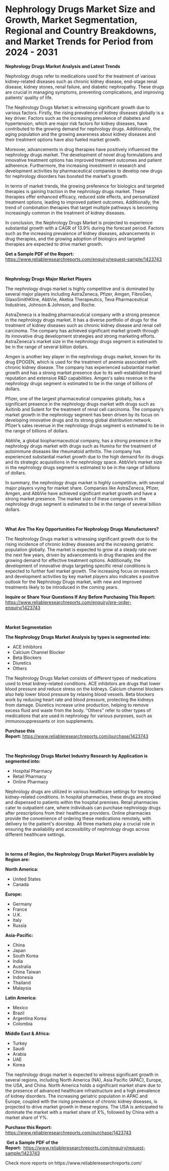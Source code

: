 <p><h1>Nephrology Drugs Market Size and Growth, Market Segmentation, Regional and Country Breakdowns, and Market Trends for Period from 2024 -  2031</h1></p><p><strong>Nephrology Drugs Market Analysis and Latest Trends</strong></p>
<p><p>Nephrology drugs refer to medications used for the treatment of various kidney-related diseases such as chronic kidney disease, end-stage renal disease, kidney stones, renal failure, and diabetic nephropathy. These drugs are crucial in managing symptoms, preventing complications, and improving patients' quality of life.</p><p>The Nephrology Drugs Market is witnessing significant growth due to various factors. Firstly, the rising prevalence of kidney diseases globally is a key driver. Factors such as the increasing prevalence of diabetes and hypertension, which are major risk factors for kidney diseases, have contributed to the growing demand for nephrology drugs. Additionally, the aging population and the growing awareness about kidney diseases and their treatment options have also fueled market growth.</p><p>Moreover, advancements in drug therapies have positively influenced the nephrology drugs market. The development of novel drug formulations and innovative treatment options has improved treatment outcomes and patient adherence. Furthermore, the increasing investment in research and development activities by pharmaceutical companies to develop new drugs for nephrology disorders has boosted the market's growth.</p><p>In terms of market trends, the growing preference for biologics and targeted therapies is gaining traction in the nephrology drugs market. These therapies offer enhanced efficacy, reduced side effects, and personalized treatment options, leading to improved patient outcomes. Additionally, the trend of combination therapies that target multiple pathways is becoming increasingly common in the treatment of kidney diseases.</p><p>In conclusion, the Nephrology Drugs Market is projected to experience substantial growth with a CAGR of 13.9% during the forecast period. Factors such as the increasing prevalence of kidney diseases, advancements in drug therapies, and the growing adoption of biologics and targeted therapies are expected to drive market growth.</p></p>
<p><strong>Get a Sample PDF of the Report:&nbsp;</strong> <a href="https://www.reliableresearchreports.com/enquiry/request-sample/1423743">https://www.reliableresearchreports.com/enquiry/request-sample/1423743</a></p>
<p>&nbsp;</p>
<p><strong>Nephrology Drugs Major Market Players</strong></p>
<p><p>The nephrology drugs market is highly competitive and is dominated by several major players including AstraZeneca, Pfizer, Amgen, FibroGen, GlaxoSmithKline, AbbVie, Akebia Therapeutics, Teva Pharmaceutical Industries, Johnson & Johnson, and Roche. </p><p>AstraZeneca is a leading pharmaceutical company with a strong presence in the nephrology drugs market. It has a diverse portfolio of drugs for the treatment of kidney diseases such as chronic kidney disease and renal cell carcinoma. The company has achieved significant market growth through its innovative drug development strategies and strong marketing efforts. AstraZeneca's market size in the nephrology drugs segment is estimated to be in the range of several billion dollars. </p><p>Amgen is another key player in the nephrology drugs market, known for its drug EPOGEN, which is used for the treatment of anemia associated with chronic kidney disease. The company has experienced substantial market growth and has a strong market presence due to its well-established brand reputation and extensive R&D capabilities. Amgen's sales revenue in the nephrology drugs segment is estimated to be in the range of billions of dollars. </p><p>Pfizer, one of the largest pharmaceutical companies globally, has a significant presence in the nephrology drugs market with drugs such as Axitinib and Sutent for the treatment of renal cell carcinoma. The company’s market growth in the nephrology segment has been driven by its focus on developing innovative drugs and its strong global distribution network. Pfizer’s sales revenue in the nephrology drugs segment is estimated to be in the range of billions of dollars.</p><p>AbbVie, a global biopharmaceutical company, has a strong presence in the nephrology drugs market with drugs such as Humira for the treatment of autoimmune diseases like rheumatoid arthritis. The company has experienced substantial market growth due to the high demand for its drugs and its strategic acquisitions in the nephrology space. AbbVie’s market size in the nephrology drugs segment is estimated to be in the range of billions of dollars.</p><p>In summary, the nephrology drugs market is highly competitive, with several major players vying for market share. Companies like AstraZeneca, Pfizer, Amgen, and AbbVie have achieved significant market growth and have a strong market presence. The market size of these companies in the nephrology drugs segment is estimated to be in the range of several billion dollars.</p></p>
<p>&nbsp;</p>
<p><strong>What Are The Key Opportunities For Nephrology Drugs Manufacturers?</strong></p>
<p><p>The Nephrology Drugs market is witnessing significant growth due to the rising incidence of chronic kidney diseases and the increasing geriatric population globally. The market is expected to grow at a steady rate over the next few years, driven by advancements in drug therapies and the growing demand for effective treatment options. Additionally, the development of innovative drugs targeting specific renal conditions is expected to further fuel market growth. The increasing focus on research and development activities by key market players also indicates a positive outlook for the Nephrology Drugs market, with new and improved treatments likely to be introduced in the coming years.</p></p>
<p><strong>Inquire or Share Your Questions If Any Before Purchasing This Report:</strong> <a href="https://www.reliableresearchreports.com/enquiry/pre-order-enquiry/1423743">https://www.reliableresearchreports.com/enquiry/pre-order-enquiry/1423743</a></p>
<p>&nbsp;</p>
<p><strong>Market Segmentation</strong></p>
<p><strong>The Nephrology Drugs Market Analysis by types is segmented into:</strong></p>
<p><ul><li>ACE Inhibitors</li><li>Calcium Channel Blocker</li><li>Beta Blockers</li><li>Diuretics</li><li>Others</li></ul></p>
<p><p>The Nephrology Drugs Market consists of different types of medications used to treat kidney-related conditions. ACE inhibitors are drugs that lower blood pressure and reduce stress on the kidneys. Calcium channel blockers also help lower blood pressure by relaxing blood vessels. Beta blockers work by reducing heart rate and blood pressure, protecting the kidneys from damage. Diuretics increase urine production, helping to remove excess fluid and waste from the body. "Others" refer to other types of medications that are used in nephrology for various purposes, such as immunosuppressants or iron supplements.</p></p>
<p><strong>Purchase this Report:&nbsp;</strong><a href="https://www.reliableresearchreports.com/purchase/1423743">https://www.reliableresearchreports.com/purchase/1423743</a></p>
<p>&nbsp;</p>
<p><strong>The Nephrology Drugs Market Industry Research by Application is segmented into:</strong></p>
<p><ul><li>Hospital Pharmacy</li><li>Retail Pharmacy</li><li>Online Pharmacy</li></ul></p>
<p><p>Nephrology drugs are utilized in various healthcare settings for treating kidney-related conditions. In hospital pharmacies, these drugs are stocked and dispensed to patients within the hospital premises. Retail pharmacies cater to outpatient care, where individuals can purchase nephrology drugs after prescriptions from their healthcare providers. Online pharmacies provide the convenience of ordering these medications remotely, with delivery to the patient's doorstep. All three markets play a crucial role in ensuring the availability and accessibility of nephrology drugs across different healthcare settings.</p></p>
<p>&nbsp;</p>
<p><strong>In terms of Region, the Nephrology Drugs Market Players available by Region are:</strong></p>
<p>
    <p> <strong> North America: </strong>
        <ul>
            <li>United States</li>
            <li>Canada</li>
        </ul>
        </p> 
    <p> <strong> Europe: </strong>
        <ul>
            <li>Germany</li>
            <li>France</li>
            <li>U.K.</li>
            <li>Italy</li>
            <li>Russia</li>
        </ul>
        </p> 
    <p> <strong> Asia-Pacific: </strong>
        <ul>
            <li>China</li>
            <li>Japan</li>
            <li>South Korea</li>
            <li>India</li>
            <li>Australia</li>
            <li>China Taiwan</li>
            <li>Indonesia</li>
            <li>Thailand</li>
            <li>Malaysia</li>
        </ul>
        </p> 
    <p> <strong> Latin America: </strong>
        <ul>
            <li>Mexico</li>
            <li>Brazil</li>
            <li>Argentina Korea</li>
            <li>Colombia</li>
        </ul>
        </p> 
    <p> <strong> Middle East & Africa: </strong>
        <ul>
            <li>Turkey</li>
            <li>Saudi</li>
            <li>Arabia</li>
            <li>UAE</li>
            <li>Korea</li>
        </ul>
    </p>
    </p>
<p><p>The nephrology drugs market is expected to witness significant growth in several regions, including North America (NA), Asia Pacific (APAC), Europe, the USA, and China. North America holds a significant market share due to the presence of advanced healthcare infrastructure and a high prevalence of kidney disorders. The increasing geriatric population in APAC and Europe, coupled with the rising prevalence of chronic kidney diseases, is projected to drive market growth in these regions. The USA is anticipated to dominate the market with a market share of X%, followed by China with a market share of Y%.</p></p>
<p><strong>Purchase this Report: </strong><a href="https://www.reliableresearchreports.com/purchase/1423743">https://www.reliableresearchreports.com/purchase/1423743</a></p>
<p>&nbsp;<strong>Get a Sample PDF of the Report:&nbsp;&nbsp;</strong><a href="https://www.reliableresearchreports.com/enquiry/request-sample/1423743">https://www.reliableresearchreports.com/enquiry/request-sample/1423743</a></p>
<p><strong></strong></p>
<p>Check more reports on https://www.reliableresearchreports.com/</p>